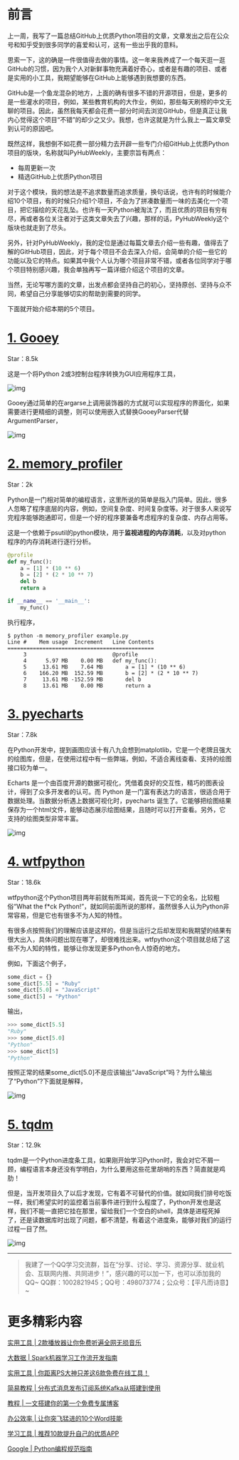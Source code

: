 

# 前言

上一周，我写了一篇总结GitHub上优质Python项目的文章，文章发出之后在公众号和知乎受到很多同学的喜爱和认可，这有一些出乎我的意料。

思索一下，这的确是一件很值得去做的事情。这一年来我养成了一个每天逛一逛GitHub的习惯，因为我个人对新鲜事物充满着好奇心，或者是有趣的项目、或者是实用的小工具，我期望能够在GitHub上能够遇到我想要的东西。

GitHub是一个鱼龙混杂的地方，上面的确有很多不错的开源项目，但是，更多的是一些灌水的项目，例如，某些教育机构的大作业，例如，那些每天刷榜的中文无聊的项目。因此，虽然我每天都会花费一部分时间去浏览GitHub，但是真正让我内心觉得这个项目“不错”的却少之又少。我想，也许这就是为什么我上一篇文章受到认可的原因吧。

既然这样，我想倒不如花费一部分精力去开辟一些专门介绍GitHub上优质Python项目的版块，名称就叫PyHubWeekly，主要宗旨有两点：

- 每周更新一次
- 精选GitHub上优质Python项目

对于这个模块，我的想法是不追求数量而追求质量，换句话说，也许有的时候能介绍10个项目，有的时候只介绍1个项目，不会为了拼凑数量而一味的去美化一个项目，把它描绘的天花乱坠。也许有一天Python被淘汰了，而且优质的项目有穷有尽，再或者各位关注者对于这类文章失去了兴趣，那样的话，PyHubWeekly这个版块也就走到了尽头。

另外，针对PyHubWeekly，我的定位是通过每篇文章去介绍一些有趣，值得去了解的GitHub项目，因此，对于每个项目不会去深入介绍，会简单的介绍一些它的功能以及它的特点。如果其中我个人认为哪个项目非常不错，或者各位同学对于哪个项目特别感兴趣，我会单独再写一篇详细介绍这个项目的文章。

当然，无论写哪方面的文章，出发点都会坚持自己的初心，坚持原创、坚持与众不同，希望自己分享能够切实的帮助到需要的同学。

下面就开始介绍本期的5个项目。

# [1. Gooey](https://github.com/chriskiehl/Gooey)

Star：8.5k

这是一个将Python 2或3控制台程序转换为GUI应用程序工具，

![img](https://pic2.zhimg.com/v2-638b01130536811089db1673d2fec7cd_b.png)

Gooey通过简单的在argarse上调用装饰器的方式就可以实现程序的界面化，如果需要进行更精细的调整，则可以使用嵌入式替换GooeyParser代替ArgumentParser，

![img](https://pic2.zhimg.com/v2-fabcc09d55ae4da7ff0a522e921658b1_b.gif)

# [2. memory_profiler](https://github.com/pythonprofilers/memory_profiler)

Star：2k

Python是一门相对简单的编程语言，这里所说的简单是指入门简单。因此，很多人忽略了程序底层的内容，例如，空间复杂度、时间复杂度等。对于很多人来说写完程序能够跑通即可，但是一个好的程序要兼备考虑程序的复杂度、内存占用等。

这是一个依赖于psutil的python模块，用于**监视进程的内存消耗**，以及对python程序的内存消耗进行逐行分析。

```python
@profile
def my_func():
    a = [1] * (10 ** 6)
    b = [2] * (2 * 10 ** 7)
    del b
    return a

if __name__ == '__main__':
    my_func()
```

执行程序，

```
$ python -m memory_profiler example.py
Line #    Mem usage  Increment   Line Contents
==============================================
     3                           @profile
     4      5.97 MB    0.00 MB   def my_func():
     5     13.61 MB    7.64 MB       a = [1] * (10 ** 6)
     6    166.20 MB  152.59 MB       b = [2] * (2 * 10 ** 7)
     7     13.61 MB -152.59 MB       del b
     8     13.61 MB    0.00 MB       return a
```

# [3. pyecharts](https://github.com/pyecharts/pyecharts)

Star：7.8k

在Python开发中，提到画图应该十有八九会想到matplotlib，它是一个老牌且强大的绘图库，但是，在使用过程中有一些弊端，例如，不适合离线查看、支持的绘图接口较为单一。

Echarts 是一个由百度开源的数据可视化，凭借着良好的交互性，精巧的图表设计，得到了众多开发者的认可。而 Python 是一门富有表达力的语言，很适合用于数据处理。当数据分析遇上数据可视化时，pyecharts 诞生了。它能够把绘图结果保存为一个html文件，能够动态展示绘图结果，且随时可以打开查看。另外，它支持的绘图类型非常丰富。

![img](https://pic3.zhimg.com/v2-61b9e0cf9eaef7b9fc27fe0a436d110a_b.gif)

# [4. wtfpython](https://github.com/satwikkansal/wtfpython)

Star：18.6k

wtfpython这个Python项目两年前就有所耳闻，首先说一下它的全名，比较粗俗“What the f*ck Python!”，就如同前面所说的那样，虽然很多人认为Python非常容易，但是它也有很多不为人知的特性。

有很多点按照我们的理解应该是这样的，但是当运行之后却发现和我期望的结果有很大出入，具体问题出现在哪了，却很难找出来。wtfpython这个项目就总结了这些不为人知的特性，能够让你发现更多Python令人惊奇的地方。

例如，下面这个例子，

```python
some_dict = {}
some_dict[5.5] = "Ruby"
some_dict[5.0] = "JavaScript"
some_dict[5] = "Python"
```

输出，

```python
>>> some_dict[5.5]
"Ruby"
>>> some_dict[5.0]
"Python"
>>> some_dict[5]
"Python"
```

按照正常的结果some_dict[5.0]不是应该输出“JavaScript”吗？为什么输出了“Python”?下面就是解释，

![img](https://pic3.zhimg.com/v2-69a494a204e918d2859f58a7e9929a02_b.png)

# [5. tqdm](https://github.com/tqdm/tqdm)

Star：12.9k

tqdm是一个Python进度条工具，如果刚开始学习Python时，我会对它不屑一顾，编程语言本身还没有学明白，为什么要用这些花里胡哨的东西？简直就是鸡肋！

但是，当开发项目久了以后才发现，它有着不可替代的价值。就如同我们排号吃饭一样，我们希望实时的监控着当前事件进行到什么程度了，Python开发也是这样，我们不能一直把它挂在那里，留给我们一个空白的shell，具体是进程死掉了，还是读数据库时出现了问题，都不清楚，有着这个进度条，能够对我们的运行过程一目了然。

![img](https://pic1.zhimg.com/v2-d86fe22b4b42866e86b4c98fb31ae8c0_b.gif)

------

> 我建了一个QQ学习交流群，旨在“分享、讨论、学习、资源分享、就业机会、互联网内推、共同进步！”，感兴趣的可以加一下，也可以添加我的QQ~ QQ群：1002821945；QQ号：498073774；公众号：【平凡而诗意】~

# 更多精彩内容

[实用工具 | 2款播放器让你免费听遍全网无损音乐](http://mp.weixin.qq.com/s?__biz=MzI0NTM1MzA2Mw==&mid=2247484869&idx=1&sn=9a0208776292d69fa4657819f3662a2a&chksm=e94e9acdde3913db34f753cde062f7ebd68ba9d0622c09d525953a6d95a424c758d199916b68#rd)

[大数据 | Spark机器学习工作流开发指南](http://mp.weixin.qq.com/s?__biz=MzI0NTM1MzA2Mw==&mid=2247484860&idx=1&sn=a18e7e9846006668e2e3989e85e2a6b2&chksm=e94e9ab4de3913a207f69307e1386c9b4f173a9aa85f89170db2f99b6886fb692da6ce8b85c1#rd)

[实用工具 | 你距离PS大神只差这6款免费在线工具！](http://mp.weixin.qq.com/s?__biz=MzI0NTM1MzA2Mw==&mid=2247484855&idx=1&sn=0ed13e66d4e2bb8b44a1c53e422ec248&chksm=e94e9abfde3913a9962d2abf156115165cbf9337ef375ea1c02ac88b9eba4e9285b12143e353#rd)

[简易教程 | 分布式消息发布订阅系统Kafka从搭建到使用](http://mp.weixin.qq.com/s?__biz=MzI0NTM1MzA2Mw==&mid=2247484849&idx=1&sn=7b22b424678c9917c6327168a641a117&chksm=e94e9ab9de3913af50f1bf3412a402f3bf27b4abd50678f153d07778e61ac9a21b4a4bdce2cc&token=326900528&lang=zh_CN#rd)

[教程 | 一文搭建你的第一个免费专属博客](http://mp.weixin.qq.com/s?__biz=MzI0NTM1MzA2Mw==&mid=2247484843&idx=1&sn=288496d86fa5113204c0c72b15b8b082&chksm=e94e9aa3de3913b562153b73d6214eb4a09e4ba0177ae7f0476437494c5f45408af4cf894e66#rd)

[办公效率 | 让你突飞猛进的10个Word技能](http://mp.weixin.qq.com/s?__biz=MzI0NTM1MzA2Mw==&mid=2247484829&idx=1&sn=a607a218cf19bf24fb4ddac599c4196c&chksm=e94e9a95de391383cb33494a8b5dffd1565617cfd1b79c3e97c4da64517d5d16d632f1915d96#rd)

[学习工具 | 推荐10款提升自己的优质APP](http://mp.weixin.qq.com/s?__biz=MzI0NTM1MzA2Mw==&mid=2247484812&idx=1&sn=70be06850fa9e001ec5f5b1aa53dff7c&chksm=e94e9a84de391392ac32e8365474317f209113bec08b3d0acedb32fc845c755b61b20d83af2b#rd)

[Google | Python编程规范指南](http://mp.weixin.qq.com/s?__biz=MzI0NTM1MzA2Mw==&mid=2247484788&idx=1&sn=24ce3cec2d248f11eb8a82908f921ec6&chksm=e94e9a7cde39136a0eda417946a45513be5c8500f77b6ead2f7824c930ebd8e90cc21fede9fa#rd)